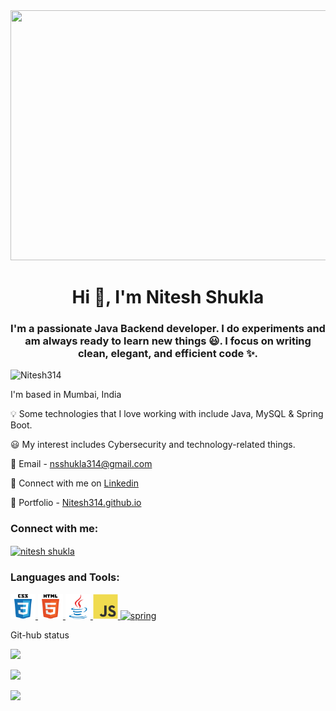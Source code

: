<img align="" width="1000" height="400" src="https://www.mo.agency/hubfs/So%20you%20want%20to%20be%20a%20web%20developer.png" alt="">
<h1 align="center">Hi 👋, I'm Nitesh Shukla</h1>

<h3 align="center">I'm a passionate Java Backend  developer. I do experiments and am always ready to learn new things 😃. I focus on writing clean, elegant, and efficient code ✨.</h3>



<p align="left"> <img src="https://komarev.com/ghpvc/?username=Nitesh314&label=Profile%20views&color=0e75b6&style=flat" alt="Nitesh314" /> </p>

I'm based in Mumbai, India

💡 Some technologies that I love working with include Java, MySQL & Spring Boot.

😃 My interest includes Cybersecurity and technology-related things.

📧 Email - nsshukla314@gmail.com

🤝 Connect with me on [Linkedin](https://www.linkedin.com/in/nitesh-shukla-b1b47623b/)

💼 Portfolio - [Nitesh314.github.io](https://Nitesh314.github.io)


<h3 align="left">Connect with me:</h3>
<p align="left">

<a href="https://www.linkedin.com/in/nitesh-shukla-b1b47623b/" target="blank"><img align="center" src="https://raw.githubusercontent.com/rahuldkjain/github-profile-readme-generator/master/src/images/icons/Social/linked-in-alt.svg" alt="nitesh shukla" height="30" width="40" /></a>


<h3 align="left">Languages and Tools:</h3>
<p align="left"> <a href="https://www.w3schools.com/css/" target="_blank" rel="noreferrer"> <img src="https://raw.githubusercontent.com/devicons/devicon/master/icons/css3/css3-original-wordmark.svg" alt="css3" width="40" height="40"/> </a> <a href="https://www.w3.org/html/" target="_blank" rel="noreferrer"> <img src="https://raw.githubusercontent.com/devicons/devicon/master/icons/html5/html5-original-wordmark.svg" alt="html5" width="40" height="40"/> </a> <a href="https://www.java.com" target="_blank" rel="noreferrer"> <img src="https://raw.githubusercontent.com/devicons/devicon/master/icons/java/java-original.svg" alt="java" width="40" height="40"/> </a> <a href="https://developer.mozilla.org/en-US/docs/Web/JavaScript" target="_blank" rel="noreferrer"> <img src="https://raw.githubusercontent.com/devicons/devicon/master/icons/javascript/javascript-original.svg" alt="javascript" width="40" height="40"/> </a> <a href="https://spring.io/" target="_blank" rel="noreferrer"> <img src="https://www.vectorlogo.zone/logos/springio/springio-icon.svg" alt="spring" width="40" height="40"/> </a> </p>

Git-hub status

![](https://github-readme-stats.vercel.app/api?username=Nitesh314&theme=react&hide_border=false&include_all_commits=true&count_private=false)<br/>

![](https://github-readme-streak-stats.herokuapp.com/?user=Nitesh314&theme=react&hide_border=false)<br/>

![](https://github-readme-stats.vercel.app/api/top-langs/?username=Nitesh314&theme=react&hide_border=false&include_all_commits=true&count_private=false&layout=compact)

